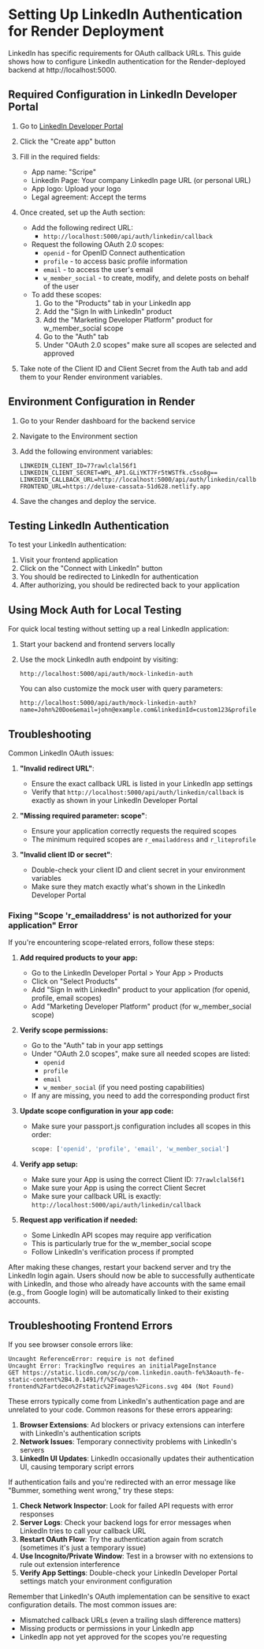 # Setting Up LinkedIn Authentication for Render Deployment

LinkedIn has specific requirements for OAuth callback URLs. This guide shows how to configure LinkedIn authentication for the Render-deployed backend at http://localhost:5000.

## Required Configuration in LinkedIn Developer Portal

1. Go to [LinkedIn Developer Portal](https://www.linkedin.com/developers/apps)
2. Click the "Create app" button
3. Fill in the required fields:
   - App name: "Scripe"
   - LinkedIn Page: Your company LinkedIn page URL (or personal URL)
   - App logo: Upload your logo
   - Legal agreement: Accept the terms

4. Once created, set up the Auth section:
   - Add the following redirect URL:
     - `http://localhost:5000/api/auth/linkedin/callback`
   - Request the following OAuth 2.0 scopes:
     - `openid` - for OpenID Connect authentication
     - `profile` - to access basic profile information
     - `email` - to access the user's email
     - `w_member_social` - to create, modify, and delete posts on behalf of the user
   - To add these scopes:
     1. Go to the "Products" tab in your LinkedIn app
     2. Add the "Sign In with LinkedIn" product
     3. Add the "Marketing Developer Platform" product for w_member_social scope
     4. Go to the "Auth" tab
     5. Under "OAuth 2.0 scopes" make sure all scopes are selected and approved

5. Take note of the Client ID and Client Secret from the Auth tab and add them to your Render environment variables.

## Environment Configuration in Render

1. Go to your Render dashboard for the backend service
2. Navigate to the Environment section
3. Add the following environment variables:
   ```
   LINKEDIN_CLIENT_ID=77rawlclal56f1
   LINKEDIN_CLIENT_SECRET=WPL_AP1.GLiYKT7Fr5tWSTfk.c5so8g==
   LINKEDIN_CALLBACK_URL=http://localhost:5000/api/auth/linkedin/callback
   FRONTEND_URL=https://deluxe-cassata-51d628.netlify.app
   ```

4. Save the changes and deploy the service.

## Testing LinkedIn Authentication

To test your LinkedIn authentication:

1. Visit your frontend application
2. Click on the "Connect with LinkedIn" button
3. You should be redirected to LinkedIn for authentication
4. After authorizing, you should be redirected back to your application

## Using Mock Auth for Local Testing

For quick local testing without setting up a real LinkedIn application:

1. Start your backend and frontend servers locally
2. Use the mock LinkedIn auth endpoint by visiting:
   ```
   http://localhost:5000/api/auth/mock-linkedin-auth
   ```
   
   You can also customize the mock user with query parameters:
   ```
   http://localhost:5000/api/auth/mock-linkedin-auth?name=John%20Doe&email=john@example.com&linkedinId=custom123&profileImage=https://example.com/image.jpg
   ```

## Troubleshooting

Common LinkedIn OAuth issues:

1. **"Invalid redirect URL"**:
   - Ensure the exact callback URL is listed in your LinkedIn app settings
   - Verify that `http://localhost:5000/api/auth/linkedin/callback` is exactly as shown in your LinkedIn Developer Portal

2. **"Missing required parameter: scope"**:
   - Ensure your application correctly requests the required scopes
   - The minimum required scopes are `r_emailaddress` and `r_liteprofile`

3. **"Invalid client ID or secret"**:
   - Double-check your client ID and client secret in your environment variables
   - Make sure they match exactly what's shown in the LinkedIn Developer Portal

### Fixing "Scope 'r_emailaddress' is not authorized for your application" Error

If you're encountering scope-related errors, follow these steps:

1. **Add required products to your app:**
   - Go to the LinkedIn Developer Portal > Your App > Products
   - Click on "Select Products"
   - Add "Sign In with LinkedIn" product to your application (for openid, profile, email scopes)
   - Add "Marketing Developer Platform" product (for w_member_social scope)

2. **Verify scope permissions:**
   - Go to the "Auth" tab in your app settings
   - Under "OAuth 2.0 scopes", make sure all needed scopes are listed:
     - `openid`
     - `profile`
     - `email` 
     - `w_member_social` (if you need posting capabilities)
   - If any are missing, you need to add the corresponding product first

3. **Update scope configuration in your app code:**
   - Make sure your passport.js configuration includes all scopes in this order:
     ```javascript
     scope: ['openid', 'profile', 'email', 'w_member_social']
     ```

4. **Verify app setup:**
   - Make sure your App is using the correct Client ID: `77rawlclal56f1`
   - Make sure your App is using the correct Client Secret
   - Make sure your callback URL is exactly: `http://localhost:5000/api/auth/linkedin/callback`

5. **Request app verification if needed:**
   - Some LinkedIn API scopes may require app verification
   - This is particularly true for the w_member_social scope
   - Follow LinkedIn's verification process if prompted

After making these changes, restart your backend server and try the LinkedIn login again. Users should now be able to successfully authenticate with LinkedIn, and those who already have accounts with the same email (e.g., from Google login) will be automatically linked to their existing accounts.

## Troubleshooting Frontend Errors

If you see browser console errors like:

```
Uncaught ReferenceError: require is not defined
Uncaught Error: TrackingTwo requires an initialPageInstance
GET https://static.licdn.com/sc/p/com.linkedin.oauth-fe%3Aoauth-fe-static-content%2B4.0.1491/f/%2Foauth-frontend%2Fartdeco%2Fstatic%2Fimages%2Ficons.svg 404 (Not Found)
```

These errors typically come from LinkedIn's authentication page and are unrelated to your code. Common reasons for these errors appearing:

1. **Browser Extensions**: Ad blockers or privacy extensions can interfere with LinkedIn's authentication scripts
2. **Network Issues**: Temporary connectivity problems with LinkedIn's servers
3. **LinkedIn UI Updates**: LinkedIn occasionally updates their authentication UI, causing temporary script errors

If authentication fails and you're redirected with an error message like "Bummer, something went wrong," try these steps:

1. **Check Network Inspector**: Look for failed API requests with error responses
2. **Server Logs**: Check your backend logs for error messages when LinkedIn tries to call your callback URL
3. **Restart OAuth Flow**: Try the authentication again from scratch (sometimes it's just a temporary issue)
4. **Use Incognito/Private Window**: Test in a browser with no extensions to rule out extension interference
5. **Verify App Settings**: Double-check your LinkedIn Developer Portal settings match your environment configuration

Remember that LinkedIn's OAuth implementation can be sensitive to exact configuration details. The most common issues are:

- Mismatched callback URLs (even a trailing slash difference matters)
- Missing products or permissions in your LinkedIn app
- LinkedIn app not yet approved for the scopes you're requesting 